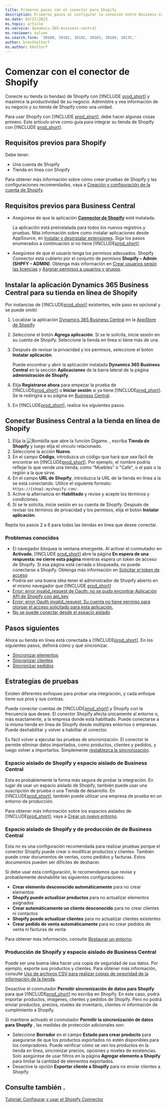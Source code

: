 ```yaml
---
title: Primeros pasos con el conector para Shopify
description: Primeros pasos al configurar la conexión entre Business Central y Shopify
ms.date: 03/27/2023
ms.topic: article
ms.service: dynamics-365-business-central
ms.reviewer: solsen
ms.search.form: '30100, 30101, 30102, 30103, 30104, 30135,'
author: brentholtorf
ms.author: bholtorf
---
```


# <a name="get-started-with-the-shopify-connector"></a>Comenzar con el conector de Shopify

Conecte su tienda (o tiendas) de Shopify con [!INCLUDE [prod_short](../includes/prod_short.md)] y maximice la productividad de su negocio. Administre y vea información de su negocio y su tienda de Shopify como una unidad.

Para usar Shopify con [!INCLUDE [prod_short](../includes/prod_short.md)], debe hacer algunas cosas primero. Este artículo sirve como guía para integrar su tienda de Shopify con [!INCLUDE [prod_short](../includes/prod_short.md)].

## <a name="prerequisites-for-shopify"></a>Requisitos previos para Shopify

Debe tener:

- Una cuenta de Shopify
- Tienda en línea con Shopify

Para obtener más información sobre cómo crear pruebas de Shopify y las configuraciones recomendadas, vaya a [Creación y configuración de la cuenta de Shopify](shopify-account.md).

## <a name="prerequisites-for-business-central"></a>Requisitos previos para Business Central

- Asegúrese de que la aplicación **[Connector de Shopify](https://go.microsoft.com/fwlink/?linkid=2196238)** esté instalada.

  La aplicación está preinstalada para todos los nuevos registros y pruebas. Más información sobre como instalar aplicaciones desde AppSource, en [Instalar y desinstalar extensiones](../ui-extensions-install-uninstall.md#install). Siga los pasos enumerados a continuación si no tiene [!INCLUDE[prod_short](../includes/prod_short.md)].

- Asegúrese de que el usuario tenga los permisos adecuados. Shopify Connector está cubierto por el conjunto de permisos **Shopify – Admin (SHPFY – ADMIN)**. Obtenga más información en [Crear usuarios según las licencias](../ui-how-users-permissions.md) y [Asignar permisos a usuarios y grupos](../ui-define-granular-permissions.md).

## <a name="install-the-dynamics-365-business-central-app-to-your-shopify-online-store"></a>Instalar la aplicación Dynamics 365 Business Central para su tienda en línea de Shopify

Por instancias de [!INCLUDE[prod_short](../includes/prod_short.md)] existentes, este paso es opcional y se puede omitir.

1. Localizar la aplicación [Dynamics 365 Business Central](https://apps.shopify.com/dynamics-365-business-central) en la [AppStore de Shopify](https://apps.shopify.com/)
2. Seleccione el botón **Agrega aplicación**. Si se le solicita, inicie sesión en su cuenta de Shopify. Seleccione la tienda en línea si tiene más de una.
3. Después de revisar la privacidad y los permisos, seleccione el botón **Instalar aplicación**.

   Puede encontrar y abrir la aplicación instalada **Dynamics 365 Business Central** en la sección **Aplicaciones** de la barra lateral de la página **administración de Shopify**.
4. Elija **Registrarse ahora** para empezar la prueba de [!INCLUDE[prod_short](../includes/prod_short.md)] o **Iniciar sesión** si ya tiene [!INCLUDE[prod_short](../includes/prod_short.md)]. Se le redirigirá a su página en [Business Central](https://businesscentral.dynamics.com).
5. En [!INCLUDE[prod_short](../includes/prod_short.md)], realice los siguientes pasos.

## <a name="connect-business-central-to-the-shopify-online-store"></a>Conectar Business Central a la tienda en línea de Shopify

1. Elija la ![Bombilla que abre la función Dígame.](../media/ui-search/search_small.png "Dígame qué desea hacer") , escriba **Tienda de Shopify** y luego elija el vínculo relacionado.
2. Seleccione la acción **Nuevo**.  
3. En el campo **Código**, introduzca un código que hará que sea fácil de encontrar en [!INCLUDE[prod_short](../includes/prod_short.md)]. Por ejemplo, el nombre podría reflejar lo que vende una tienda, como "Muebles" o "Café", o el país o la región a la que sirve.
4. En el campo **URL de Shopify**, introduzca la URL de la tienda en línea a la se está conectando. Utilice el siguiente formato: `https://{shop}.myshopify.com/`.
5. Active la alternancia en **Habilitado** y revise y acepte los términos y condiciones.
6. Si se le solicita, inicie sesión en su cuenta de Shopify. Después de revisar los términos de privacidad y los permisos, elija el botón **Instalar aplicación**.

Repita los pasos 2 a 6 para todas las tiendas en línea que desee conectar.

### <a name="known-issues"></a>Problemas conocidos

- El navegador bloquea la ventana emergente. Al activar el conmutador en **Activado**, [!INCLUDE [prod_short](../includes/prod_short.md)] abre la página **En espera de una respuesta: no cierre esta página** mientras espera un token de acceso de Shopify. Si esa página está cerrada o bloqueada, no puede conectarse a Shopify. Obtenga más información en [Solicitar el token de acceso](troubleshoot.md#request-the-access-token)
- Podría ser una buena idea tener el administrador de Shopify abierto en el mismo navegador que [!INCLUDE [prod_short](../includes/prod_short.md)]
- [Error: error invalid_request de Oauth: no se pudo encontrar Aplicación API de Shopify con api_key](troubleshoot.md#error-oauth-error-invalid_request-could-not-find-shopify-api-application-with-api_key)
- [Error: error Oauth invalid_request: Su cuenta no tiene permiso para otorgar el acceso solicitado para esta aplicación.](troubleshoot.md#error-oauth-error-invalid_request-your-account-does-not-have-permission-to-grant-the-requested-access-for-this-app)
- [No se puede conectar desde el espacio aislado](troubleshoot.md#verify-and-enable-permissions-to-make-http-requests-in-a-non-production-environment)

## <a name="next-steps"></a>Pasos siguientes

Ahora su tienda en línea está conectada a [!INCLUDE[prod_short](../includes/prod_short.md)]. En los siguientes pasos, definirá cómo y qué sincronizar.

- [Sincronizar elementos](synchronize-items.md)
- [Sincronizar clientes](synchronize-customers.md)
- [Sincronizar pedidos](synchronize-orders.md)

## <a name="testing-strategies"></a>Estrategias de pruebas

Existen diferentes enfoques para probar una integración, y cada enfoque tiene sus pros y sus contras.

Puede conectar cuentas de [!INCLUDE[prod_short](../includes/prod_short.md)] y Shopify con la frecuencia que desee. El conector Shopify afecta únicamente al entorno o, más exactamente, a la empresa donde está habilitado. Puede conectarse a la misma tienda en línea de Shopify desde múltiples entornos o empresas. Puede deshabilitar y volver a habilitar el conector.

Es fácil volver a ejecutar las pruebas de sincronización. El conector le permite eliminar datos importados, como productos, clientes y pedidos, y luego volver a importarlos. Simplemente [restablezca la sincronización](troubleshoot.md#reset-sync).

### <a name="shopify-sandbox-and-business-central-sandbox"></a>Espacio aislado de Shopify y espacio aislado de Business Central

Esta es probablemente la forma más segura de probar la integración. En lugar de usar un espacio aislado de Shopify, también puede usar una suscripción de prueba o una Tienda de desarrollo. En [!INCLUDE[prod_short](../includes/prod_short.md)], también puede utilizar una empresa de prueba en un entorno de producción.

Para obtener más información sobre los espacios aislados de [!INCLUDE[prod_short](../includes/prod_short.md)], vaya a [Crear un nuevo entorno](/dynamics365/business-central/dev-itpro/administration/tenant-admin-center-environments#create-a-new-environment).

### <a name="shopify-sandbox-and-business-central-production"></a>Espacio aislado de Shopify y de producción de de Business Central

Esta *no* es una configuración recomendada para realizar pruebas porque el conector Shopify puede crear o modificar productos y clientes. También puede crear documentos de ventas, como pedidos y facturas. Estos documentos pueden ser difíciles de deshacer.
 
Si debe usar esta configuración, le recomendamos que revise y probablemente deshabilite las siguientes configuraciones:

* **Crear elemento desconocido automáticamente** para no crear elementos
* **Shopify puede actualizar productos** para no actualizar elementos asignados
* **Crear automáticamente un cliente desconocido** para no crear clientes ni contactos
* **Shopify puede actualizar clientes** para no actualizar clientes existentes
* **Crear pedido de venta automáticamente** para no crear pedidos de venta ni facturas de venta

Para obtener más información, consulte [Restaurar un entorno](/dynamics365/business-central/dev-itpro/administration/tenant-admin-center-backup-restore).

### <a name="shopify-production-and-business-central-sandbox"></a>Producción de Shopify y espacio aislado de Business Central

Puede ser una buena idea hacer una copia de seguridad de sus datos. Por ejemplo, exporte sus productos y clientes. Para obtener más información, consulte [Uso de archivos CSV para realizar copias de seguridad de la información de la tienda](https://help.shopify.com/en/manual/shopify-admin/duplicate-store#using-csv-files-to-back-up-store-information).

Desactive el conmutador **Permitir sincronización de datos para Shopify** para que [!INCLUDE[prod_short](../includes/prod_short.md)] no escriba en Shopify. En este caso, podrá importar productos, imágenes, clientes y pedidos de Shopify. Pero no podrá enviar productos, precios, niveles de inventario, clientes ni información de cumplimiento a Shopify.

Si mantiene activado el conmutador **Permitir la sincronización de datos para Shopify** , las medidas de protección adicionales son:

*   Seleccione **Borrador** en el campo **Estado para crear producto** para asegurarse de que los productos exportados no estén disponibles para los compradores. Puede verificar cómo se ven los productos en la tienda en línea, sincronizar precios, opciones y niveles de existencias. Solo asegúrese de usar filtros en la página **Agregar elemento a Shopify**  para limitar la cantidad de elementos exportados.
* Desactive la opción **Exportar cliente a Shopify** para no enviar clientes a Shopify.

## <a name="see-also"></a>Consulte también .

[Tutorial: Configurar y usar el Shopify Connector](walkthrough-setting-up-and-using-shopify.md)  

